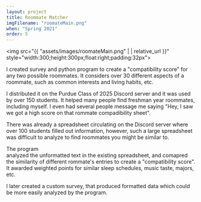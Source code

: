 ```yaml
---
layout: project
title: Roommate Matcher
imgFilename: "roomateMain.png"
when: "Spring 2021"
order: 5
---
```

<img src="{{ "assets/images/roomateMain.png" | | relative_url }}" style="width:300;height:300px;float:right;padding:32px">

I created survey and python program to create a "compatibility score" for any two possible roommates. It considers over 30 different aspects of a roommate, such as common interests and living habits, etc. 

I distributed it on the Purdue Class of 2025 Discord server and it was used by over 150 students. It helped many people find freshman year roommates, including myself. I even had several people message me saying "Hey, I saw we got a high score on that rommate compadibility sheet".

There was already a spreadsheet circulating on the Discord server where over 100 students filled out information, however, such a large spreadsheet was difficult to analyze  to find roommates you might be similar to.

<div href="https://github.com/matt-lewton9/PurdueRoomate-Matcher", class="link">The program</div> analyzed the unformatted text in the existing spreadsheet, and comapred the similarity of different rommate's entries to create a "compatibility score". It awarded weighted points for similar sleep schedules, music taste, majors, etc.

I later created a custom survey, that produced formatted data which could be more easily analyzed by the program.